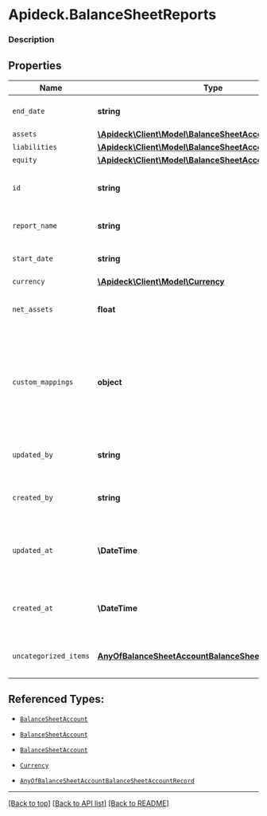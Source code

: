 # Apideck.BalanceSheetReports

### Description

## Properties
Name | Type | Description | Notes
------------ | ------------- | ------------- | -------------
`end_date` | **string** | The start date of the report | 
`assets` | [**\Apideck\Client\Model\BalanceSheetAccount**](BalanceSheetAccount.md) |  | 
`liabilities` | [**\Apideck\Client\Model\BalanceSheetAccount**](BalanceSheetAccount.md) |  | 
`equity` | [**\Apideck\Client\Model\BalanceSheetAccount**](BalanceSheetAccount.md) |  | 
`id` | **string** | A unique identifier for an object. | [optional] 
`report_name` | **string** | The name of the report | [optional] 
`start_date` | **string** | The start date of the report | [optional] 
`currency` | [**\Apideck\Client\Model\Currency**](Currency.md) |  | [optional] 
`net_assets` | **float** | The net assets of the balance sheet | [optional] 
`custom_mappings` | **object** | When custom mappings are configured on the resource, the result is included here. | [optional] 
`updated_by` | **string** | The user who last updated the object. | [optional] 
`created_by` | **string** | The user who created the object. | [optional] 
`updated_at` | **\DateTime** | The date and time when the object was last updated. | [optional] 
`created_at` | **\DateTime** | The date and time when the object was created. | [optional] 
`uncategorized_items` | [**AnyOfBalanceSheetAccountBalanceSheetAccountRecord[]**](AnyOfBalanceSheetAccountBalanceSheetAccountRecord.md) | A list of balance sheet accounts | [optional] 





## Referenced Types:

* [`BalanceSheetAccount`](BalanceSheetAccount.md)
* [`BalanceSheetAccount`](BalanceSheetAccount.md)
* [`BalanceSheetAccount`](BalanceSheetAccount.md)



* [`Currency`](Currency.md)






* [`AnyOfBalanceSheetAccountBalanceSheetAccountRecord`](AnyOfBalanceSheetAccountBalanceSheetAccountRecord.md)

---

[[Back to top]](#) [[Back to API list]](../../../../README.md#documentation-for-api-endpoints) [[Back to README]](../../../../README.md)


